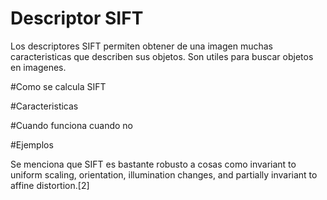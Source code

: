 # Descriptor SIFT
Los descriptores SIFT permiten obtener de una imagen muchas caracteristicas que describen sus objetos. Son utiles para buscar objetos en imagenes.

#Como se calcula SIFT

#Caracteristicas

#Cuando funciona cuando no

#Ejemplos

Se menciona que SIFT es bastante robusto a cosas como 
invariant to uniform scaling, orientation, illumination changes, and partially invariant to affine distortion.[2]
